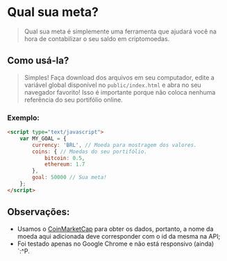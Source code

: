 # Qual sua meta?

> Qual sua meta é simplemente uma ferramenta que ajudará você na hora de contabilizar
> o seu saldo em criptomoedas.

## Como usá-la?

> Simples! Faça download dos arquivos em seu computador, edite a variável global disponível no
> `public/index.html` e abra no seu navegador favorito! Isso é importante porque não coloca nenhuma
> referência do seu portifólio online.

### Exemplo:

```html
<script type="text/javascript">
    var MY_GOAL = {
        currency: 'BRL', // Moeda para mostragem dos valores.
        coins: { // Moedas do seu portifólio.
            bitcoin: 0.5,
            ethereum: 1.7
        },
        goal: 50000 // Sua meta!
    };
</script>
```

## Observações:

- Usamos o [CoinMarketCap] para obter os dados, portanto, a nome da moeda aqui adicionada deve corresponder com o id da mesma na API;
- Foi testado apenas no Google Chrome e não está responsivo (ainda) \`:^P.


[CoinMarketCap]: <https://coinmarketcap.com>
